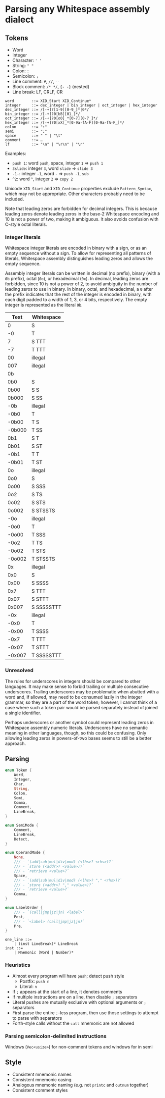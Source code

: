 # Parsing any Whitespace assembly dialect

## Tokens

- Word
- Integer
- Character: `' '`
- String: `" "`
- Colon: `:`
- Semicolon: `;`
- Line comment: `#`, `//`, `--`
- Block comment: `/* */`, `{- -}` (nested)
- Line break: LF, CRLF, CR

```bnf
word        ::= XID_Start XID_Continue*
integer     ::= dec_integer | bin_integer | oct_integer | hex_integer
dec_integer ::= /[-+]?[1-9][0-9_]*|0*/
bin_integer ::= /[-+]?0[bB][01_]*/
oct_integer ::= /[-+]?0[oO]_*[0-7][0-7_]*/
hex_integer ::= /[-+]?0[xX]_*[0-9a-fA-F][0-9a-fA-F_]*/
colon       ::= ":"
semi        ::= ";"
space       ::= " " | "\t"
comment     ::= …
lf          ::= "\n" | "\r\n" | "\r"
```

Examples:
- `push 1`: word `push`, space, integer `1` => `push 1`
- `3slide`: integer `3`, word `slide` => `slide 3`
- `-1-`: integer `-1`, word `-` => `push -1`, `sub`
- `^2`: word `^`, integer `2` => `copy 2`

Unicode `XID_Start` and `XID_Continue` properties exclude `Pattern_Syntax`,
which may not be appropriate. Other characters probably need to be included.

Note that leading zeros are forbidden for decimal integers. This is because
leading zeros denote leading zeros in the base-2 Whitespace encoding and 10 is
not a power of two, making it ambiguous. It also avoids confusion with C-style
octal literals.

### Integer literals

Whitespace integer literals are encoded in binary with a sign, or as an empty
sequence without a sign. To allow for representing all patterns of literals,
Whitespace assembly distinguishes leading zeros and allows the empty sequence.

Assembly integer literals can be written in decimal (no prefix), binary (with a
`0b` prefix), octal (`0o`), or hexadecimal (`0x`). In decimal, leading zeros are
forbidden, since 10 is not a power of 2, to avoid ambiguity in the number of
leading zeros to use in binary. In binary, octal, and hexadecimal, a `0` after
the prefix indicates that the rest of the integer is encoded in binary, with
each digit padded to a width of 1, 3, or 4 bits, respectively. The empty integer
is represented as the literal `0b`.

| Text   | Whitespace |
| ------ | ---------- |
| 0      | S          |
| -0     | T          |
| 7      | S TTT      |
| -7     | T TTT      |
| 00     | illegal    |
| 007    | illegal    |
| 0b     |            |
| 0b0    | S          |
| 0b00   | S S        |
| 0b000  | S SS       |
| -0b    | illegal    |
| -0b0   | T          |
| -0b00  | T S        |
| -0b000 | T SS       |
| 0b1    | S T        |
| 0b01   | S ST       |
| -0b1   | T T        |
| -0b01  | T ST       |
| 0o     | illegal    |
| 0o0    | S          |
| 0o00   | S SSS      |
| 0o2    | S TS       |
| 0o02   | S STS      |
| 0o002  | S STSSTS   |
| -0o    | illegal    |
| -0o0   | T          |
| -0o00  | T SSS      |
| -0o2   | T TS       |
| -0o02  | T STS      |
| -0o002 | T STSSTS   |
| 0x     | illegal    |
| 0x0    | S          |
| 0x00   | S SSSS     |
| 0x7    | S TTT      |
| 0x07   | S STTT     |
| 0x007  | S SSSSSTTT |
| -0x    | illegal    |
| -0x0   | T          |
| -0x00  | T SSSS     |
| -0x7   | T TTT      |
| -0x07  | T STTT     |
| -0x007 | T SSSSSTTT |

### Unresolved

The rules for underscores in integers should be compared to other languages. It
may make sense to forbid trailing or multiple consecutive underscores. Trailing
underscores may be problematic when abutted with a word and, if allowed, may
need to be consumed lazily in the integer grammar, so they are a part of the
word token; however, I cannot think of a case where such a token pair would be
parsed separately instead of joined a single identifier.

Perhaps underscores or another symbol could represent leading zeros in
Whitespace assembly numeric literals. Underscores have no semantic meaning in
other languages, though, so this could be confusing. Only allowing leading zeros
in powers-of-two bases seems to still be a better approach.

## Parsing

```rust
enum Token {
    Word,
    Integer,
    Char,
    String,
    Colon,
    Semi,
    Comma,
    Comment,
    LineBreak,
}

enum SemiMode {
    Comment,
    LineBreak,
    Detect,
}

enum OperandMode {
    None,
    /// - `(add|sub|mul|div|mod) (<lhs>? <rhs>)?`
    /// - `store (<addr>? <value>)?`
    /// - `retrieve <value>?`
    Space,
    /// - `(add|sub|mul|div|mod) (<lhs>? "," <rhs>)?`
    /// - `store (<addr>? "," <value>)?`
    /// - `retrieve <value>?`
    Comma,
}

enum LabelOrder {
    /// - `(call|jmp|jz|jn) <label>`
    Post,
    /// - `<label> (call|jmp|jz|jn)`
    Pre,
}
```

```bnf
one_line ::=
    | (inst LineBreak)* LineBreak
inst ::=
    | Mnemonic (Word | Number)*
```

### Heuristics

- Almost every program will have `push`; detect push style
  - Postfix: `push n`
  - Literal: `n`
- If `;` appears at the start of a line, it denotes comments
- If multiple instructions are on a line, then disable `;` separators
- Literal pushes are mutually exclusive with optional arguments or `;`
  separators
- First parse the entire `;`-less program, then use those settings to attempt to
  parse with separators
- Forth-style calls without the `call` mnemonic are not allowed

### Parsing semicolon-delimited instructions

Windows (`Vec<usize>`) for non-comment tokens and windows for in semi

## Style

- Consistent mnemonic names
- Consistent mnemonic casing
- Analogous mnemonic naming (e.g. not `printc` and `outnum` together)
- Consistent comment styles
